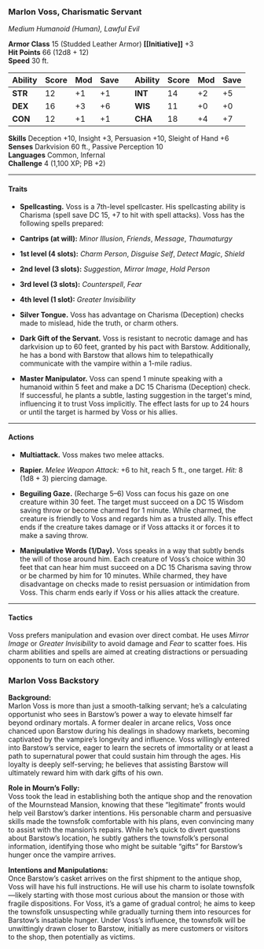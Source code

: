 
### **Marlon Voss, Charismatic Servant**

_Medium Humanoid (Human), Lawful Evil_

**Armor Class** 15 (Studded Leather Armor)                          **[[Initiative]]** +3  
**Hit Points** 66 (12d8 + 12)  
**Speed** 30 ft.

| Ability | Score | Mod | Save |     | Ability | Score | Mod | Save |
| ------- | ----- | --- | ---- | --- | ------- | ----- | --- | ---- |
| **STR** | 12    | +1  | +1   |     | **INT** | 14    | +2  | +5   |
| **DEX** | 16    | +3  | +6   |     | **WIS** | 11    | +0  | +0   |
| **CON** | 12    | +1  | +1   |     | **CHA** | 18    | +4  | +7   |
**Skills** Deception +10, Insight +3, Persuasion +10, Sleight of Hand +6  
**Senses** Darkvision 60 ft., Passive Perception 10  
**Languages** Common, Infernal  
**Challenge** 4 (1,100 XP; PB +2)

---

#### **Traits**

- **Spellcasting.** Voss is a 7th-level spellcaster. His spellcasting ability is Charisma (spell save DC 15, +7 to hit with spell attacks). Voss has the following spells prepared:

- **Cantrips (at will):** _Minor Illusion_, _Friends_, _Message_, _Thaumaturgy_
- **1st level (4 slots):** _Charm Person_, _Disguise Self_, _Detect Magic_, _Shield_
- **2nd level (3 slots):** _Suggestion_, _Mirror Image_, _Hold Person_
- **3rd level (3 slots):** _Counterspell_, _Fear_
- **4th level (1 slot):** _Greater Invisibility_
- **Silver Tongue.** Voss has advantage on Charisma (Deception) checks made to mislead, hide the truth, or charm others.

- **Dark Gift of the Servant.** Voss is resistant to necrotic damage and has darkvision up to 60 feet, granted by his pact with Barstow. Additionally, he has a bond with Barstow that allows him to telepathically communicate with the vampire within a 1-mile radius.

- **Master Manipulator.** Voss can spend 1 minute speaking with a humanoid within 5 feet and make a DC 15 Charisma (Deception) check. If successful, he plants a subtle, lasting suggestion in the target's mind, influencing it to trust Voss implicitly. The effect lasts for up to 24 hours or until the target is harmed by Voss or his allies.


---

#### **Actions**

- **Multiattack.** Voss makes two melee attacks.

- **Rapier.** _Melee Weapon Attack:_ +6 to hit, reach 5 ft., one target. _Hit:_ 8 (1d8 + 3) piercing damage.

- **Beguiling Gaze.** (Recharge 5–6) Voss can focus his gaze on one creature within 30 feet. The target must succeed on a DC 15 Wisdom saving throw or become charmed for 1 minute. While charmed, the creature is friendly to Voss and regards him as a trusted ally. This effect ends if the creature takes damage or if Voss attacks it or forces it to make a saving throw.

- **Manipulative Words (1/Day).** Voss speaks in a way that subtly bends the will of those around him. Each creature of Voss’s choice within 30 feet that can hear him must succeed on a DC 15 Charisma saving throw or be charmed by him for 10 minutes. While charmed, they have disadvantage on checks made to resist persuasion or intimidation from Voss. This charm ends early if Voss or his allies attack the creature.


---

#### **Tactics**

Voss prefers manipulation and evasion over direct combat. He uses _Mirror Image_ or _Greater Invisibility_ to avoid damage and _Fear_ to scatter foes. His charm abilities and spells are aimed at creating distractions or persuading opponents to turn on each other.


### **Marlon Voss Backstory**
**Background:**  
Marlon Voss is more than just a smooth-talking servant; he’s a calculating opportunist who sees in Barstow’s power a way to elevate himself far beyond ordinary mortals. A former dealer in arcane relics, Voss once chanced upon Barstow during his dealings in shadowy markets, becoming captivated by the vampire’s longevity and influence. Voss willingly entered into Barstow’s service, eager to learn the secrets of immortality or at least a path to supernatural power that could sustain him through the ages. His loyalty is deeply self-serving; he believes that assisting Barstow will ultimately reward him with dark gifts of his own.

**Role in Mourn’s Folly:**  
Voss took the lead in establishing both the antique shop and the renovation of the Mournstead Mansion, knowing that these “legitimate” fronts would help veil Barstow’s darker intentions. His personable charm and persuasive skills made the townsfolk comfortable with his plans, even convincing many to assist with the mansion’s repairs. While he’s quick to divert questions about Barstow’s location, he subtly gathers the townsfolk’s personal information, identifying those who might be suitable “gifts” for Barstow’s hunger once the vampire arrives.

**Intentions and Manipulations:**  
Once Barstow’s casket arrives on the first shipment to the antique shop, Voss will have his full instructions. He will use his charm to isolate townsfolk—likely starting with those most curious about the mansion or those with fragile dispositions. For Voss, it’s a game of gradual control; he aims to keep the townsfolk unsuspecting while gradually turning them into resources for Barstow’s insatiable hunger. Under Voss’s influence, the townsfolk will be unwittingly drawn closer to Barstow, initially as mere customers or visitors to the shop, then potentially as victims.